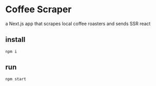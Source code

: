 # Coffee Scraper

a Next.js app that scrapes local coffee roasters and sends SSR react

## install
    npm i
    
## run
    npm start
